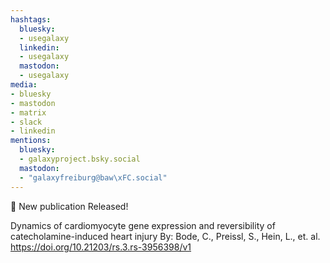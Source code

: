 ```yaml
---
hashtags:
  bluesky:
  - usegalaxy
  linkedin:
  - usegalaxy
  mastodon:
  - usegalaxy
media:
- bluesky
- mastodon
- matrix
- slack
- linkedin
mentions:
  bluesky:
  - galaxyproject.bsky.social
  mastodon:
  - "galaxyfreiburg@baw\xFC.social"
---
```

📰 New publication Released!

Dynamics of cardiomyocyte gene expression and reversibility of catecholamine-induced heart injury
By: Bode, C., Preissl, S., Hein, L., et. al.
https://doi.org/10.21203/rs.3.rs-3956398/v1